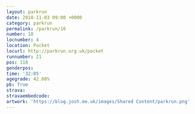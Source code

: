 ```yaml
---
layout: parkrun
date: 2018-11-03 09:00 +0000
category: parkrun
permalink: /parkrun/10
number: 10
locnumber: 4
location: Pocket
locurl: http://parkrun.org.uk/pocket
runnumber: 21
pos: 118
genderpos: 
time: '32:05'
agegrade: 42.08%
pb: True
strava: 
stravaembedcode:
artwork: 'https://blog.josh.me.uk/images/Shared Content/parkrun.png'
---
```

